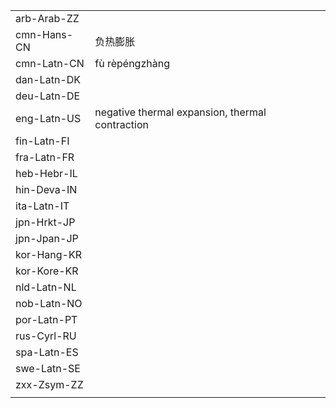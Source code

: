 | | | |
|-|-|-|
| arb-Arab-ZZ |  |  |
| cmn-Hans-CN | 负热膨胀 |  |
| cmn-Latn-CN | fù rèpéngzhàng |  |
| dan-Latn-DK |  |  |
| deu-Latn-DE |  |  |
| eng-Latn-US | negative thermal expansion, thermal contraction |  |
| fin-Latn-FI |  |  |
| fra-Latn-FR |  |  |
| heb-Hebr-IL |  |  |
| hin-Deva-IN |  |  |
| ita-Latn-IT |  |  |
| jpn-Hrkt-JP |  |  |
| jpn-Jpan-JP |  |  |
| kor-Hang-KR |  |  |
| kor-Kore-KR |  |  |
| nld-Latn-NL |  |  |
| nob-Latn-NO |  |  |
| por-Latn-PT |  |  |
| rus-Cyrl-RU |  |  |
| spa-Latn-ES |  |  |
| swe-Latn-SE |  |  |
| zxx-Zsym-ZZ |  |  |
|  |  |  |
